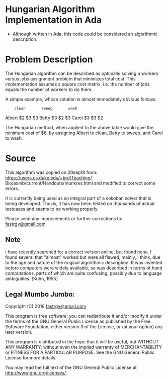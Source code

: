 
# Hungarian Algorithm Implementation in Ada

* Although written in Ada, this code could be considered an algorithmic description.


# Problem Description
The Hungarian algorithm can be described as optimally solving a workers versus jobs assignment problem that minimizes total cost.  This implementation assumes a square cost matrix, i.e. the number of jobs equals the number of workers to do them.

A simple example, whose solution is almost immediately obvious follows.

		clean		sweep		wash
Albert		$2		$3		$3
Betty		$3		$2		$3
Carol		$3		$3		$2

The Hungarian method, when applied to the above table would give the minimum cost of $6, by assigning Albert to clean, Betty to sweep, and Carol to wash.


# Source
This algorithm was copied on 20sep18 from:
https://users.cs.duke.edu/~brd/Teaching/
			Bio/asmb/current/Handouts/munkres.html
and modified to correct some errors.  

It is currently being used as an integral part of a sokoban solver that is being developed.  Thusly, it has now been tested on thousands of actual testcases and seems to be working properly.  

Please send any improvements or further corrections to:
<fastrgv@gmail.com>


## Note
I have recently searched for a correct version online, but found none.  I found several that "almost" worked but were all flawed, mainly, I think, due to the age and nature of the original algorithmic description.  It was invented before computers were widely available, so was described in terms of hand computations, parts of which are quite confusing, possibly due to language ambiguities. [Kuhn, 1955]


## Legal Mumbo Jumbo:

 Copyright (C) 2018  <fastrgv@gmail.com>

 This program is free software: you can redistribute it and/or modify
 it under the terms of the GNU General Public License as published by
 the Free Software Foundation, either version 3 of the License, or
 (at your option) any later version.

 This program is distributed in the hope that it will be useful,
 but WITHOUT ANY WARRANTY; without even the implied warranty of
 MERCHANTABILITY or FITNESS FOR A PARTICULAR PURPOSE.  See the
 GNU General Public License for more details.

 You may read the full text of the GNU General Public License
 at <http://www.gnu.org/licenses/>.

